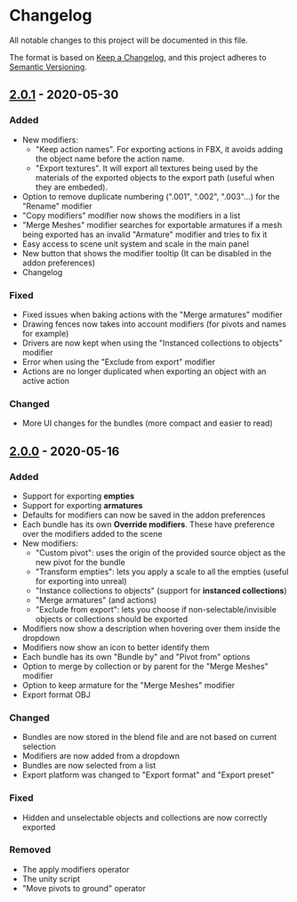 # Changelog
All notable changes to this project will be documented in this file.

The format is based on [Keep a Changelog](https://keepachangelog.com/en/1.0.0/),
and this project adheres to [Semantic Versioning](https://semver.org/spec/v2.0.0.html).

## [2.0.1](https://gitlab.com/AquaticNightmare/bundle_exporter/-/releases/2.0.1) - 2020-05-30
### Added
- New modifiers:
    - "Keep action names". For exporting actions in FBX, it avoids adding the object name before the action name.
    - "Export textures". It will export all textures being used by the materials of the exported objects to the export path (useful when they are embeded).
- Option to remove duplicate numbering (".001", ".002", ".003"...) for the "Rename" modifier
- "Copy modifiers" modifier now shows the modifiers in a list
- "Merge Meshes" modifier searches for exportable armatures if a mesh being exported has an invalid "Armature" modifier and tries to fix it
- Easy access to scene unit system and scale in the main panel
- New button that shows the modifier tooltip (It can be disabled in the addon preferences)
- Changelog

### Fixed
- Fixed issues when baking actions with the "Merge armatures" modifier
- Drawing fences now takes into account modifiers (for pivots and names for example)
- Drivers are now kept when using the "Instanced collections to objects" modifier
- Error when using the "Exclude from export" modifier
- Actions are no longer duplicated when exporting an object with an active action

### Changed
- More UI changes for the bundles (more compact and easier to read)

## [2.0.0](https://gitlab.com/AquaticNightmare/bundle_exporter/-/releases/2.0.0) - 2020-05-16
### Added
- Support for exporting **empties**
- Support for exporting **armatures**
- Defaults for modifiers can now be saved in the addon preferences
- Each bundle has its own **Override modifiers**. These have preference over the modifiers added to the scene
- New modifiers:
    - "Custom pivot": uses the origin of the provided source object as the new pivot for the bundle
    - "Transform empties": lets you apply a scale to all the empties (useful for exporting into unreal)
    - "Instance collections to objects" (support for **instanced collections**)
    - "Merge armatures" (and actions)
    - "Exclude from export": lets you choose if non-selectable/invisible objects or collections should be exported
- Modifiers now show a description when hovering over them inside the dropdown
- Modifiers now show an icon to better identify them
- Each bundle has its own "Bundle by" and "Pivot from" options
- Option to merge by collection or by parent for the "Merge Meshes" modifier
- Option to keep armature for the "Merge Meshes" modifier
- Export format OBJ

### Changed
- Bundles are now stored in the blend file and are not based on current selection
- Modifiers are now added from a dropdown
- Bundles are now selected from a list
- Export platform was changed to "Export format" and "Export preset"

### Fixed
- Hidden and unselectable objects and collections are now correctly exported

### Removed
- The apply modifiers operator
- The unity script
- "Move pivots to ground" operator